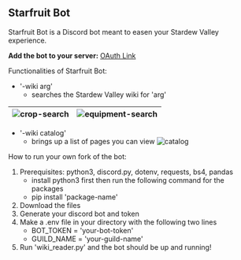 Starfruit Bot
---
Starfruit Bot is a Discord bot meant to easen your Stardew Valley experience.

**Add the bot to your server:** [OAuth Link](https://discord.com/oauth2/authorize?client_id=1232793127031672904)

Functionalities of Starfruit Bot:
- '-wiki arg'
  - searches the Stardew Valley wiki for 'arg'

| ![crop-search](https://github.com/kangheel/starfruit-bot/assets/27700068/fbb28832-9a6f-4405-b323-0802c935aa0a) | ![equipment-search](https://media.discordapp.net/attachments/1184748696215224330/1233019287288021073/image.png?ex=662b9232&is=662a40b2&hm=a732d7e183377e086ee1cdea722046f59c06fdc8521393cddb6a687ae40e87f5&=&format=webp&quality=lossless) |
| -- | -- |

- '-wiki catalog'
  - brings up a list of pages you can view
![catalog](https://cdn.discordapp.com/attachments/1184748696215224330/1233020153814319134/image.png?ex=662b9301&is=662a4181&hm=a79370af9f1748c2a12fc3175603de101f8f9f6928b57166b2143804a9e83b9b&)

How to run your own fork of the bot:
1. Prerequisites: python3, discord.py, dotenv, requests, bs4, pandas
   - install python3 first then run the following command for the packages
   - pip install 'package-name'
3. Download the files
4. Generate your discord bot and token
5. Make a .env file in your directory with the following two lines
   - BOT_TOKEN = 'your-bot-token'
   - GUILD_NAME = 'your-guild-name'
6. Run 'wiki_reader.py' and the bot should be up and running!
